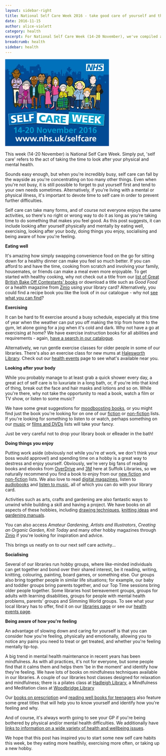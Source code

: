 ```yaml
---
layout: sidebar-right
title: National Self Care Week 2016 - take good care of yourself and those you care for with our resources
date: 2016-11-15
author: alice-violett
category: health
excerpt: For National Self Care Week (14-20 November), we've compiled a list of library resources that will help you look after yourself and those you care for.
breadcrumb: health
sidebar: health
---
```


![National Self Care Week logo](/images/featured/featured-national-selfcare-week.jpg)

This week (14-20 November) is National Self Care Week. Simply put, 'self care' refers to the act of taking the time to look after your physical and mental health.

Sounds easy enough, but when you're incredibly busy, self care can fall by the wayside as you're concentrating on too many other things. Even when you're not busy, it is still possible to forget to put yourself first and tend to your own needs sometimes. Alternatively, if you're living with a mental or physical illness, it's important to devote time to self care in order to prevent further difficulties.

Self care can take many forms, and of course not everyone enjoys the same activities, so there's no right or wrong way to do it as long as you're taking time to do something that makes you feel good. As this post suggests, it can include looking after yourself physically and mentally by eating well, exercising, looking after your body, doing things you enjoy, socialising and being aware of how you're feeling.

**Eating well**

It's amazing how simply swapping convenience food on the go for sitting down for a healthy dinner can make you feel so much better. If you can afford to and have the time, cooking from scratch and involving your family, housemates, or friends can make a meal even more enjoyable. To get started with healthy cooking, why not check out a title from our [list of Great British Bake Off Contestants' books](https://www.suffolklibraries.co.uk/blog/gbbo-contestants-books/) or download a title such as <cite>Good Food</cite> or a health magazine from [Zinio](/elibrary/zinio/) using your library card? Alternatively, you could find a recipe book you like the look of in our catalogue - why not [see what you can find](https://suffolk.spydus.co.uk/cgi-bin/spydus.exe/MSGTRN/OPAC/COMB?HOMEPRMS=COMBPARAMS)?

**Exercising**

It can be hard to fit exercise around a busy schedule, especially at this time of year when the weather can put you off making the trip from home to the gym, let alone going for a jog when it's cold and dark. Why not have a go at exercising at home? We have exercise instruction books for all abilities and requirements - again, [have a search in our catalogue](https://suffolk.spydus.co.uk/cgi-bin/spydus.exe/MSGTRN/OPAC/COMB?HOMEPRMS=COMBPARAMS).

Alternatively, we run gentle exercise classes for older people in some of our libraries. There's also an exercise class for new mums at [Halesworth Library](/libraries/halesworth-library). Check out our [health events](/health/events/) page to see what's available near you.

**Looking after your body**

While you probably manage to at least grab a quick shower every day, a great act of self care is to luxuriate in a long bath, or, if you're into that kind of thing, break out the face and hair masks and lotions and so on. While you're there, why not take the opportunity to read a book, watch a film or TV show, or listen to some music?

We have some great suggestions for [moodboosting books](/health/moodboosting-books-for-adults/), or you might find just the book you're looking for on one of our [fiction](/new-suggestions/fiction/) or [non-fiction](/new-suggestions/non-fiction) lists. If you're looking for something to listen to or watch, perhaps something on our [music](/new-suggestions/music) or [films and DVDs](/new-suggestions/films-dvds) lists will take your fancy.

Just be very careful not to drop your library book or eReader in the bath!

**Doing things you enjoy**

Putting work aside (obviously not while you're *at* work, we don't think your boss would approve!) and spending time on a hobby is a great way to destress and enjoy yourself. Obviously, we're very big fans of reading books and ebooks from [OverDrive](https://www.suffolklibraries.co.uk/elibrary/overdrive) and [3M](/elibrary/3m) here at Suffolk Libraries, so we naturally recommend you find a book to enjoy from our [new fiction](/new-suggestions/fiction/) and [non-fiction](/new-suggestions/non-fiction) lists. We also love to read [digital magazines](/elibrary/zinio/), listen to [audiobooks](/elibrary/borrowbox/) and [listen to music](/elibrary/freegal/), all of which you can do with your library card.

Activities such as arts, crafts and gardening are also fantastic ways to unwind while building a skill and having a project. We have books on all aspects of these hobbies, including [drawing techniques](https://suffolk.spydus.co.uk/cgi-bin/spydus.exe/WBTENQ/OPAC/BIBENQ/20142805/?SEL=BIBITMCNO:%20741.2), [knitting ideas](https://suffolk.spydus.co.uk/cgi-bin/spydus.exe/WBTENQ/OPAC/BIBENQ/20145697/?SEL=BIBITMCNO:%20746.4304) and [gardening manuals](https://suffolk.spydus.co.uk/cgi-bin/spydus.exe/WBTENQ/OPAC/BIBENQ/20146886/?SEL=BIBITMCNO:%20635.0484).

You can also access <cite>Amateur Gardening</cite>, <cite>Artists and Illustrators</cite>, <cite>Creating an Organic Garden</cite>, <cite>Knit Today</cite> and many other hobby magazines through [Zinio](/elibrary/zinio/) if you're looking for inspiration and advice.

This brings us neatly on to our next self care activity...

**Socialising**

Several of our libraries run hobby groups, where like-minded individuals can get together and bond over their shared interest, be it reading, writing, knitting, colouring, painting, board games, or something else. Our groups also bring together people in similar life situations; for example, our baby and toddler groups bring parents together, and our Top Time sessions bring older people together. Some libraries host bereavement groups, groups for adults with learning disabilities, groups for people with mental health problems, parents' groups and Slimming World groups. To see what your local library has to offer, find it on our [libraries page](/libraries/) or see our [health events page](https://www.suffolklibraries.co.uk/health/events/).

**Being aware of how you're feeling**

An advantage of slowing down and caring for yourself is that you can consider how you're feeling, physically and emotionally, allowing you to notice any pains you need to treat or get treated, and whether you're feeling mentally tip-top.

A big trend in mental health maintenance in recent years has been mindfulness. As with all practices, it's not for everyone, but some people find that it calms them and helps them 'be in the moment' and identify how they're feeling. We have lots of books on mindfulness techniques available in our libraries. A couple of our libraries host classes designed for relaxation and mindfulness; there is a pilates class at [Hadleigh Library](/libraries/hadleigh-library), a Mindfulness and Meditation class at [Woodbridge Library](https://www.suffolklibraries.co.uk/libraries/woodbridge-library)

Our [books on prescription](https://www.suffolklibraries.co.uk/health/books-on-prescription-self-help-reading/) and [reading well books for teenagers](https://www.suffolklibraries.co.uk/health/reading-well-for-young-people/) also feature some great titles that will help you to know yourself and identify how you're feeling and why.

And of course, it's always worth going to see your GP if you're being bothered by physical and/or mental health difficulties. We additionally have [links to information on a wide variety of health and wellbeing issues](https://www.suffolklibraries.co.uk/health/links/).

We hope that this post has inspired you to start some new self care habits this week, be they eating more healthily, exercising more often, or taking up a new hobby.
